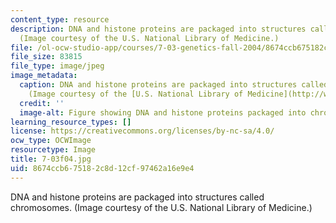 ```yaml
---
content_type: resource
description: DNA and histone proteins are packaged into structures called chromosomes.
  (Image courtesy of the U.S. National Library of Medicine.)
file: /ol-ocw-studio-app/courses/7-03-genetics-fall-2004/8674ccb675182c8d12cf97462a16e9e4_7-03f04.jpg
file_size: 83815
file_type: image/jpeg
image_metadata:
  caption: DNA and histone proteins are packaged into structures called chromosomes.
    (Image courtesy of the [U.S. National Library of Medicine](http://www.nlm.nih.gov/).)
  credit: ''
  image-alt: Figure showing DNA and histone proteins packaged into chromosomes.
learning_resource_types: []
license: https://creativecommons.org/licenses/by-nc-sa/4.0/
ocw_type: OCWImage
resourcetype: Image
title: 7-03f04.jpg
uid: 8674ccb6-7518-2c8d-12cf-97462a16e9e4
---
```

DNA and histone proteins are packaged into structures called chromosomes. (Image courtesy of the U.S. National Library of Medicine.)